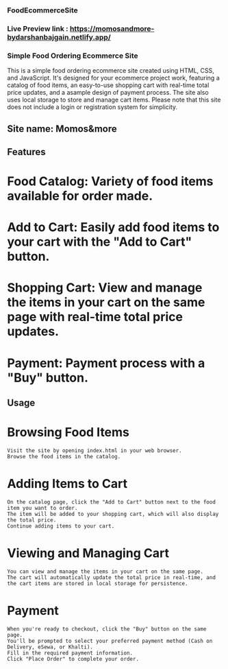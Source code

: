 ### FoodEcommerceSite
### Live Preview link : https://momosandmore-bydarshanbajgain.netlify.app/

### Simple Food Ordering Ecommerce Site
This is a simple food ordering ecommerce site created using HTML, CSS, and JavaScript. It's designed for your ecommerce project work, 
featuring a catalog of food items, an easy-to-use shopping cart with real-time total price updates, and a asample design of payment process.
The site also uses local storage to store and manage cart items. 
Please note that this site does not include a login or registration system for simplicity.

## Site name:   Momos&more

## Features
  # Food Catalog: Variety of food items available for order made.
  # Add to Cart: Easily add food items to your cart with the "Add to Cart" button.
  # Shopping Cart: View and manage the items in your cart on the same page with real-time total price updates.
  # Payment: Payment process with a "Buy" button.

## Usage
  # Browsing Food Items
    Visit the site by opening index.html in your web browser.
    Browse the food items in the catalog.
  # Adding Items to Cart
    On the catalog page, click the "Add to Cart" button next to the food item you want to order.
    The item will be added to your shopping cart, which will also display the total price.
    Continue adding items to your cart.
  # Viewing and Managing Cart
    You can view and manage the items in your cart on the same page.
    The cart will automatically update the total price in real-time, and the cart items are stored in local storage for persistence.
  # Payment
    When you're ready to checkout, click the "Buy" button on the same page.
    You'll be prompted to select your preferred payment method (Cash on Delivery, eSewa, or Khalti).
    Fill in the required payment information.
    Click "Place Order" to complete your order.
    
